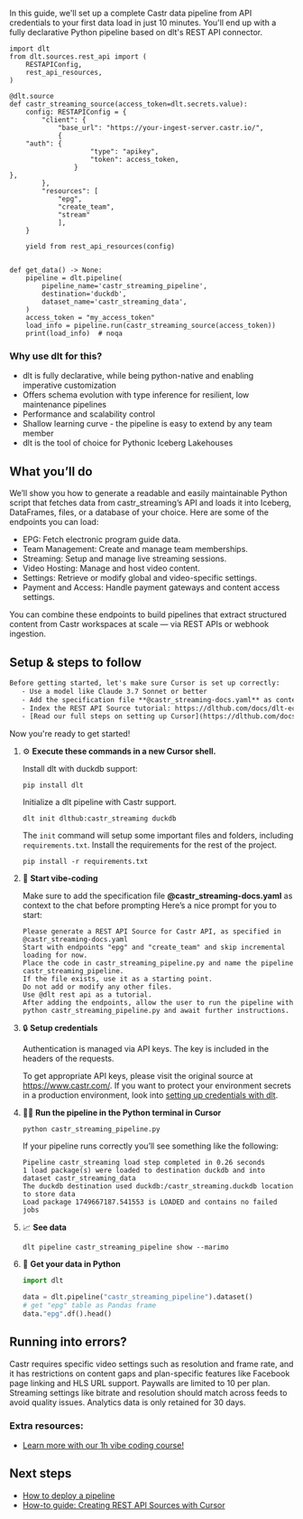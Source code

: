 In this guide, we'll set up a complete Castr data pipeline from API credentials to your first data load in just 10 minutes. You'll end up with a fully declarative Python pipeline based on dlt's REST API connector.

```python-outcome
import dlt
from dlt.sources.rest_api import (
    RESTAPIConfig,
    rest_api_resources,
)

@dlt.source
def castr_streaming_source(access_token=dlt.secrets.value):
    config: RESTAPIConfig = {
        "client": {
            "base_url": "https://your-ingest-server.castr.io/",
            {
    "auth": {
                    "type": "apikey",
                    "token": access_token,
                }
},
        },
        "resources": [
            "epg",
            "create_team",
            "stream"
            ],
    }

    yield from rest_api_resources(config)


def get_data() -> None:
    pipeline = dlt.pipeline(
        pipeline_name='castr_streaming_pipeline',
        destination='duckdb',
        dataset_name='castr_streaming_data', 
    )
    access_token = "my_access_token"
    load_info = pipeline.run(castr_streaming_source(access_token))
    print(load_info)  # noqa
```

### Why use dlt for this?

- dlt is fully declarative, while being python-native and enabling imperative customization
- Offers schema evolution with type inference for resilient, low maintenance pipelines
- Performance and scalability control
- Shallow learning curve - the pipeline is easy to extend by any team member
- dlt is the tool of choice for Pythonic Iceberg Lakehouses

## What you’ll do

We’ll show you how to generate a readable and easily maintainable Python script that fetches data from castr_streaming’s API and loads it into Iceberg, DataFrames, files, or a database of your choice. Here are some of the endpoints you can load:

- EPG: Fetch electronic program guide data.
- Team Management: Create and manage team memberships.
- Streaming: Setup and manage live streaming sessions.
- Video Hosting: Manage and host video content.
- Settings: Retrieve or modify global and video-specific settings.
- Payment and Access: Handle payment gateways and content access settings.

You can combine these endpoints to build pipelines that extract structured content from Castr workspaces at scale — via REST APIs or webhook ingestion.

## Setup & steps to follow

```default
Before getting started, let's make sure Cursor is set up correctly:
   - Use a model like Claude 3.7 Sonnet or better
   - Add the specification file **@castr_streaming-docs.yaml** as context
   - Index the REST API Source tutorial: https://dlthub.com/docs/dlt-ecosystem/verified-sources/rest_api/ and add it to context as **@dlt rest api**
   - [Read our full steps on setting up Cursor](https://dlthub.com/docs/dlt-ecosystem/llm-tooling/cursor-restapi#23-configuring-cursor-with-documentation)
```

Now you're ready to get started! 

1. ⚙️ **Execute these commands in a new Cursor shell.**
    
    Install dlt with duckdb support:
    ```shell
    pip install dlt
    ```

    Initialize a dlt pipeline with Castr support.
    ```shell
    dlt init dlthub:castr_streaming duckdb
    ```

    The `init` command will setup some important files and folders, including `requirements.txt`. Install the requirements for the rest of the project.
    ```shell
    pip install -r requirements.txt
    ```
    
2. 🤠 **Start vibe-coding**
    
    Make sure to add the specification file **@castr_streaming-docs.yaml** as context to the chat before prompting
    Here’s a nice prompt for you to start: 
    
    ```prompt
    Please generate a REST API Source for Castr API, as specified in @castr_streaming-docs.yaml 
    Start with endpoints "epg" and "create_team" and skip incremental loading for now. 
    Place the code in castr_streaming_pipeline.py and name the pipeline castr_streaming_pipeline. 
    If the file exists, use it as a starting point. 
    Do not add or modify any other files. 
    Use @dlt rest api as a tutorial. 
    After adding the endpoints, allow the user to run the pipeline with python castr_streaming_pipeline.py and await further instructions.
    ```

    
3. 🔒 **Setup credentials** 
    
    Authentication is managed via API keys. The key is included in the headers of the requests.
    
    To get appropriate API keys, please visit the original source at https://www.castr.com/.
    If you want to protect your environment secrets in a production environment, look into [setting up credentials with dlt](https://dlthub.com/docs/walkthroughs/add_credentials).
    
4. 🏃‍♀️ **Run the pipeline in the Python terminal in Cursor**
    
    ```shell
    python castr_streaming_pipeline.py
    ```
    
    If your pipeline runs correctly you’ll see something like the following:
    
    ```shell
    Pipeline castr_streaming load step completed in 0.26 seconds
    1 load package(s) were loaded to destination duckdb and into dataset castr_streaming_data
    The duckdb destination used duckdb:/castr_streaming.duckdb location to store data
    Load package 1749667187.541553 is LOADED and contains no failed jobs
    ```
    
5. 📈 **See data**
    
    ```shell
    dlt pipeline castr_streaming_pipeline show --marimo
    ```
    
6. 🐍 **Get your data in Python**
    
    ```python
    import dlt

   data = dlt.pipeline("castr_streaming_pipeline").dataset()
   # get "epg" table as Pandas frame
   data."epg".df().head()
    ```

## Running into errors?

Castr requires specific video settings such as resolution and frame rate, and it has restrictions on content gaps and plan-specific features like Facebook page linking and HLS URL support. Paywalls are limited to 10 per plan. Streaming settings like bitrate and resolution should match across feeds to avoid quality issues. Analytics data is only retained for 30 days.

### Extra resources:

- [Learn more with our 1h vibe coding course!](https://www.youtube.com/watch?v=GGid70rnJuM)

## Next steps

- [How to deploy a pipeline](https://dlthub.com/docs/walkthroughs/deploy-a-pipeline)
- [How-to guide: Creating REST API Sources with Cursor](https://dlthub.com/docs/dlt-ecosystem/llm-tooling/cursor-restapi)